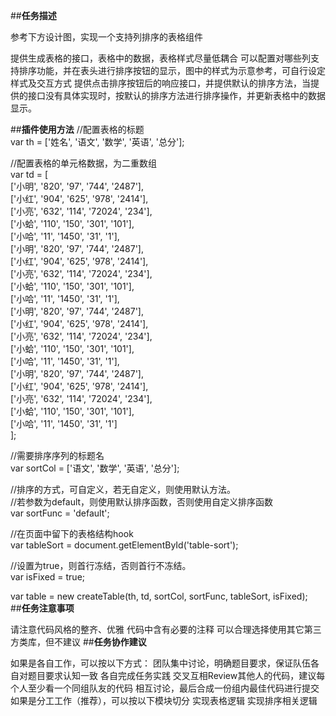 ##**任务描述**

参考下方设计图，实现一个支持列排序的表格组件

提供生成表格的接口，表格中的数据，表格样式尽量低耦合
可以配置对哪些列支持排序功能，并在表头进行排序按钮的显示，图中的样式为示意参考，可自行设定样式及交互方式
提供点击排序按钮后的响应接口，并提供默认的排序方法，当提供的接口没有具体实现时，按默认的排序方法进行排序操作，并更新表格中的数据显示。

##**插件使用方法**
//配置表格的标题<br/>
var th = ['姓名', '语文', '数学', '英语', '总分'];<br/>

//配置表格的单元格数据，为二重数组<br/>
var td = [<br/>
			['小明', '820', '97', '744', '2487'],<br/>
			['小红', '904', '625', '978', '2414'],<br/>
			['小亮', '632', '114', '72024', '234'],<br/>
			['小蛤', '110', '150', '301', '101'],<br/>
			['小哈', '11', '1450', '31', '1'],<br/>
			['小明', '820', '97', '744', '2487'],<br/>
			['小红', '904', '625', '978', '2414'],<br/>
			['小亮', '632', '114', '72024', '234'],<br/>
			['小蛤', '110', '150', '301', '101'],<br/>
			['小哈', '11', '1450', '31', '1'],<br/>
			['小明', '820', '97', '744', '2487'],<br/>
			['小红', '904', '625', '978', '2414'],<br/>
			['小亮', '632', '114', '72024', '234'],<br/>
			['小蛤', '110', '150', '301', '101'],<br/>
			['小哈', '11', '1450', '31', '1'],<br/>
			['小明', '820', '97', '744', '2487'],<br/>
			['小红', '904', '625', '978', '2414'],<br/>
			['小亮', '632', '114', '72024', '234'],<br/>
			['小蛤', '110', '150', '301', '101'],<br/>
			['小哈', '11', '1450', '31', '1']<br/>
		];<br/>

//需要排序序列的标题名<br/>
var sortCol = ['语文', '数学', '英语', '总分'];<br/>

//排序的方式，可自定义，若无自定义，则使用默认方法。<br/>
//若参数为default，则使用默认排序函数，否则使用自定义排序函数<br/>
var sortFunc = 'default';<br/>

//在页面中留下的表格结构hook<br/>
var tableSort =  document.getElementById('table-sort');<br/>

//设置为true，则首行冻结，否则首行不冻结。<br/>
var isFixed = true;<br/>

var table = new createTable(th, td, sortCol, sortFunc, tableSort, isFixed);<br/>
##**任务注意事项**

请注意代码风格的整齐、优雅
代码中含有必要的注释
可以合理选择使用其它第三方类库，但不建议
##**任务协作建议**

如果是各自工作，可以按以下方式：
团队集中讨论，明确题目要求，保证队伍各自对题目要求认知一致
各自完成任务实践
交叉互相Review其他人的代码，建议每个人至少看一个同组队友的代码
相互讨论，最后合成一份组内最佳代码进行提交
如果是分工工作（推荐），可以按以下模块切分
实现表格逻辑
实现排序相关逻辑
